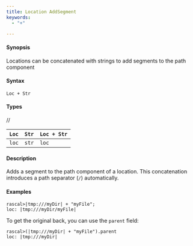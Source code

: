 ```yaml
---
title: Location AddSegment
keywords:
  - "+"

---
```


#### Synopsis

Locations can be concatenated with strings to add segments to the path component

#### Syntax

`Loc + Str`

#### Types

//

| `Loc` | `Str` | `Loc + Str`  |
| --- | --- | --- |
| `loc`     | `str`     | `loc`                |


#### Description

Adds a segment to the path component of a location.
This concatenation introduces a path separator (`/`) automatically.

#### Examples


```rascal-shell 
rascal>|tmp:///myDir| + "myFile";
loc: |tmp:///myDir/myFile|
```
To get the original back, you can use the `parent` field:

```rascal-shell 
rascal>(|tmp:///myDir| + "myFile").parent
loc: |tmp:///myDir|
```

